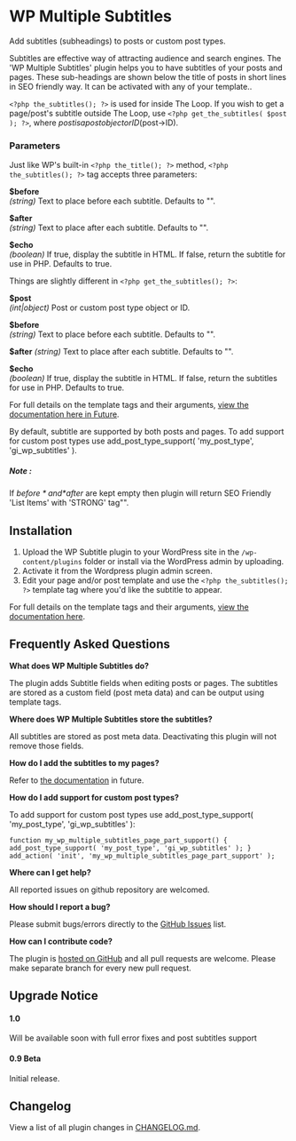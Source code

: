 WP Multiple Subtitles
===========

Add subtitles (subheadings) to posts or custom post types.

Subtitles are effective way of attracting audience and search engines. The 'WP Multiple Subtitles' plugin helps you to have subtitles of your posts and pages. These sub-headings are shown below the title of posts in short lines in SEO friendly way. It can be activated with any of your template..

`<?php the_subtitles(); ?>` is used for inside The Loop. If you wish to get a page/post's subtitle outside The Loop, use `<?php get_the_subtitles( $post ); ?>`, where $post is a post object or ID ($post->ID).

### Parameters

Just like WP's built-in `<?php the_title(); ?>` method, `<?php the_subtitles(); ?>` tag accepts three parameters:

**$before**  
*(string)* Text to place before  each subtitle. Defaults to "".

**$after**  
*(string)* Text to place after  each subtitle. Defaults to "".

**$echo**  
*(boolean)* If true, display the subtitle in HTML. If false, return the subtitle for use in PHP. Defaults to true.

Things are slightly different in `<?php get_the_subtitles(); ?>`:

**$post**  
*(int|object)* Post or custom post type object or ID.

**$before**  
*(string)* Text to place before  each subtitle. Defaults to "".


**$after**
*(string)* Text to place after each subtitle. Defaults to "".

**$echo**  
*(boolean)* If true, display the subtitle in HTML. If false, return the subtitles for use in PHP. Defaults to true.

For full details on the template tags and their arguments, [view the documentation here in Future](https://github.com/talhamalik/wp-multiple-subtitles//wiki).

By default, subtitle are supported by both posts and pages. To add support for custom post types use add_post_type_support( 'my_post_type', 'gi_wp_subtitles' ).

##### Note :
If *$before* and *$after*  are kept empty then plugin will return SEO Friendly 'List Items' with 'STRONG' tag"".

Installation
------------

1. Upload the WP Subtitle plugin to your WordPress site in the `/wp-content/plugins` folder or install via the WordPress admin by uploading.
1. Activate it from the Wordpress plugin admin screen.
1. Edit your page and/or post template and use the `<?php the_subtitles(); ?>` template tag where you'd like the subtitle to appear.

For full details on the template tags and their arguments, [view the documentation here](https://github.com/talhamalik/wp-multiple-subtitles/wiki).

Frequently Asked Questions
--------------------------

__What does WP Multiple Subtitles do?__  

The plugin adds Subtitle fields when editing posts or pages. The subtitles are stored as a custom field (post meta data) and can be output using template tags.

__Where does WP Multiple Subtitles store the subtitles?__  

All subtitles are stored as post meta data. Deactivating this plugin will not remove those fields.

__How do I add the subtitles to my pages?__  

Refer to [the documentation](https://github.com/talhamalik/wp-multiple-subtitles/wiki) in future.

__How do I add support for custom post types?__  

To add support for custom post types use add_post_type_support( 'my_post_type', 'gi_wp_subtitles' ):

`
function my_wp_multiple_subtitles_page_part_support() {
	add_post_type_support( 'my_post_type', 'gi_wp_subtitles' );
}
add_action( 'init', 'my_wp_multiple_subtitles_page_part_support' );
`

__Where can I get help?__  

All reported issues on github repository are welcomed.

__How should I report a bug?__  

Please submit bugs/errors directly to the [GitHub Issues](https://github.com/talhamalik/wp-multiple-subtitles/issues) list.

__How can I contribute code?__  

The plugin is [hosted on GitHub](https://github.com/talhamalik/wp-multiple-subtitles) and all pull requests are welcome. Please make separate branch for every new pull request.

Upgrade Notice
--------------

#### 1.0
Will be available soon with full error fixes and post subtitles support

#### 0.9 Beta
Initial release.

Changelog
---------

View a list of all plugin changes in [CHANGELOG.md](https://github.com/talhamalik/wp-multiple-subtitles/blob/master/CHANGELOG.md).
